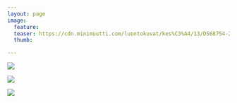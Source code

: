 ```yaml
---
layout: page
image:
  feature:
  teaser: https://cdn.minimuutti.com/luontokuvat/kes%C3%A4/13/DS68754-245px.jpg
  thumb:

---
```


![](https://cdn.minimuutti.com/luontokuvat/kes%C3%A4/13/DS68757-800px.jpg)

![](https://cdn.minimuutti.com/luontokuvat/kes%C3%A4/13/DS68753-800px.jpg)

![](https://cdn.minimuutti.com/luontokuvat/kes%C3%A4/13/DS68754-800px.jpg)
